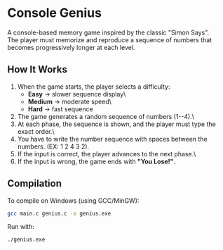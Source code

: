 # Console Genius

A console-based memory game inspired by the classic "Simon Says".\
The player must memorize and reproduce a sequence of numbers that
becomes progressively longer at each level.

## How It Works

1.  When the game starts, the player selects a difficulty:
    -   **Easy** → slower sequence display\
    -   **Medium** → moderate speed\
    -   **Hard** → fast sequence
2.  The game generates a random sequence of numbers (1--4).\
3.  At each phase, the sequence is shown, and the player must type the
    exact order.\
4.  You have to write the number sequence with spaces between the numbers.
    (EX: 1 2 4 3 2).
6.  If the input is correct, the player advances to the next phase.\
7.  If the input is wrong, the game ends with **"You Lose!"**.


## Compilation

To compile on Windows (using GCC/MinGW):

``` bash
gcc main.c genius.c -o genius.exe
```

Run with:

``` bash
./genius.exe
```

